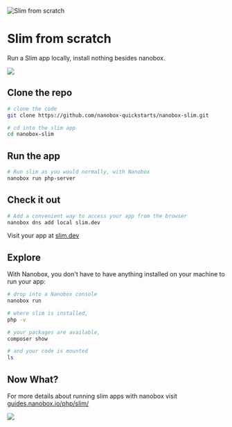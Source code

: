 ![Slim from scratch](https://guides.nanobox.io/assets/quickstart-icons/slim.png)

# Slim from scratch

Run a Slim app locally, install nothing besides nanobox.

<a href="https://nanobox.io/download"><img src="https://guides.nanobox.io/assets/quickstart-icons/download.png" /></a>


## Clone the repo

```bash
# clone the code
git clone https://github.com/nanobox-quickstarts/nanobox-slim.git

# cd into the slim app
cd nanobox-slim
```

## Run the app

```bash
# Run slim as you would normally, with Nanobox
nanobox run php-server
```

## Check it out

```bash
# Add a convenient way to access your app from the browser
nanobox dns add local slim.dev
```

Visit your app at <a href="http://slim.dev" target="\_blank">slim.dev</a>

## Explore

With Nanobox, you don't have to have anything installed on your machine to run your app:

```bash
# drop into a Nanobox console
nanobox run

# where slim is installed,
php -v

# your packages are available,
composer show

# and your code is mounted
ls
```

## Now What?
For more details about running slim apps with nanobox visit [guides.nanobox.io/php/slim/](https://guides.nanobox.io/php/slim/)

<a href="https://nanobox.io"><img src="https://guides.nanobox.io/assets/quickstart-icons/footer.png" /></a>
